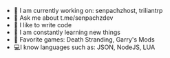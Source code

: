 - 🔭 I am currently working on: senpachzhost, triliantrp
- 💬 Ask me about t.me/senpachzdev
- 💪 I like to write code
- 🥅 I am constantly learning new things
- 👾 Favorite games: Death Stranding, Garry's Mods
- 💻I know languages such as: JSON, NodeJS, LUA

